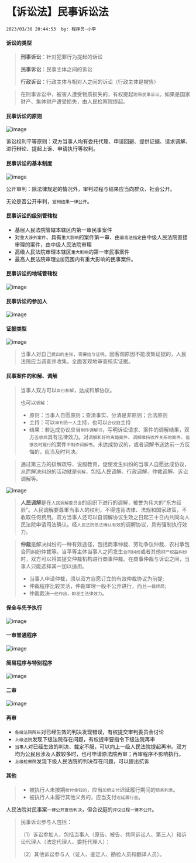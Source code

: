 # 【诉讼法】民事诉讼法

`2023/03/30 20:44:53  by: 程序员·小李`

#### 诉讼的类型

> **刑事诉讼**：针对犯罪行为提起的诉讼
> 
> **民事诉讼**：民事主体之间的诉讼
> 
> **行政诉讼**：行政主体与相对人之间的诉讼（行政主体是被告）

> 在刑事诉讼中，被害人遭受物质损失的，有权提起`附带民事诉讼`。如果是国家财产、集体财产遭受损失，由人民检察院提起。


#### 民事诉讼的原则

![image](【诉讼法】民事诉讼法/7b4959c8-c19f-4673-98da-5c9438067ced.png)

诉讼权利平等原则：双方当事人均有委托代理、申请回避、提供证据、请求调解、进行辩论、提起上诉、申请执行等权利。

#### 民事诉讼的基本制度

![image](【诉讼法】民事诉讼法/41313f08-aa0c-4b27-8375-9f173336b0ad.png)

公开审判：除法律规定的情况外，审判过程与结果应当向群众、社会公开。

无论是否公开审判，`宣判结果一律公开`。


#### 民事诉讼的级别管辖权

* 基层人民法院管辖本辖区内第一审民事案件
* 对`重大涉外案件`、具有`重大影响`的案件第一审、由`最高法指定`由中级人民法院直接审理的案件，由中级人民法院审理
* 高级人民法院审理本辖区`重大影响`的第一审民事案件
* 最高人民法院审理`全国`范围内有重大影响的民事案件。


#### 民事诉讼的地域管辖权

![image](【诉讼法】民事诉讼法/532d622a-0c52-4c07-8130-fca4b7e65edd.png)


#### 民事诉讼的参加人

![image](【诉讼法】民事诉讼法/3c72f550-71ab-4876-b474-6983e054378f.png)


#### 证据类型

![image](【诉讼法】民事诉讼法/d565534f-ee03-42fc-a0c3-f713adb9d806.png)

> 当事人对自己`提出的主张`，`需要给与证明`。因客观原因不能收集证据的，人民法院应当调查并收集。全面客观地审查核实证据。


#### 民事案件的和解、调解

> 当事人双方可以`自行和解`，达成和解协议。
>
> 也可以`调解`：
> * 原则：当事人自愿原则；查清事实、分清是非原则；合法原则
> * 主持：可以`审判员一人`主持，也可以`合议庭`主持
> * 结果：若达成协议应当`制作调解书`，写明诉讼请求、案件的调解结果，双方`签收后`具有法律效力。对`调解和好的离婚案件`、`调解维持收养关系的案件`、`能够及时履行`的案件`不制作调解书`。未达成协议的，或者调解书送达前一方反悔的，应当及时判决。

> 通过第三方的排解疏导、说服教育，促使发生纠纷的当事人自愿达成协议，从而解决纠纷的活动就是`调解`，包括人民调解、行政调解、仲裁调解、诉讼调解等。

![image](【诉讼法】民事诉讼法/a7d4e925-93a8-4e5e-b77d-d2cb3d0cd5d6.png)

> **人民调解**是在`人民调解委员会`的组织下进行的调解，被誉为伟大的“东方经验”。人民调解要尊重当事人的权利，不得违背法律、法规和国家政策，不收取任何费用。双方当事人还可以自调解协议生效之日起三十日内共同向人民法院申请司法确认。经`人民法院依法确认有效`的调解协议，具有强制执行效力。

> **仲裁**是解决纠纷的一种有效途径，包括商事仲裁、劳动争议仲裁、农村承包合同纠纷仲裁等。当平等主体当事人之间发生`合同纠纷`或者其他`财产权益纠纷`时，双方可以将其提交仲裁机构进行商事仲裁。在商事仲裁与诉讼之间，当事人只能选择其一加以适用。
> * 当事人申请仲裁，须以双方自愿订立的有效仲裁协议为前提;
> * 仲裁程序比较灵活，仲裁审理一般不公开进行，而且`一裁终局`;
> * 仲裁裁决`一经作出，即发生法律效力`。


#### 保全与先予执行

![image](【诉讼法】民事诉讼法/f4bf92c0-888e-4217-9ff7-f119944fcd35.png)


#### 一审普通程序

![image](【诉讼法】民事诉讼法/63f4d708-e319-4c6f-a883-2c3a47efb3d9.png)


#### 简易程序与特别程序

![image](【诉讼法】民事诉讼法/292d4077-bbf2-4c12-9a82-5d3aba3e8a4d.png)


#### 二审

![image](【诉讼法】民事诉讼法/3ebffa7e-e713-4113-a02d-a2dd42bb8751.png)


#### 再审

* `各级法院院长`对已经生效的判决发现错误，有权提交审判委员会讨论
* `上级法院`发现下级法院存在问题，有权提审要指令下级法院再审
* `当事人`对已经生效的判决、裁定不服，可以向上一级人民法院提起再审。双方均为公民且涉及人数较多时，也可申请原法院再审；再审程序不影响执行。
* `上级检察院`发现下级人民法院的判决存在问题，可以提出抗诉


#### 其他

> * 被执行人未按期`给付金钱的`，应当`加倍支付`迟延履行期间的`债务利息`。
>* 被执行人未履行其他义务的，应当支付`迟延履行金`。

人民法院对民事案`一律公开宣告判决`，但合议庭的`评议过程一律不公开`。

> 民事诉讼参与人包括：
>
>（1）诉讼参加人，包括当事人（原告、被告、共同诉讼人、第三人）和诉讼代理人（法定代理人、委托代理人）；
>
>（2）其他诉讼参与人（证人、鉴定人、勘验人员和翻译人员）。
